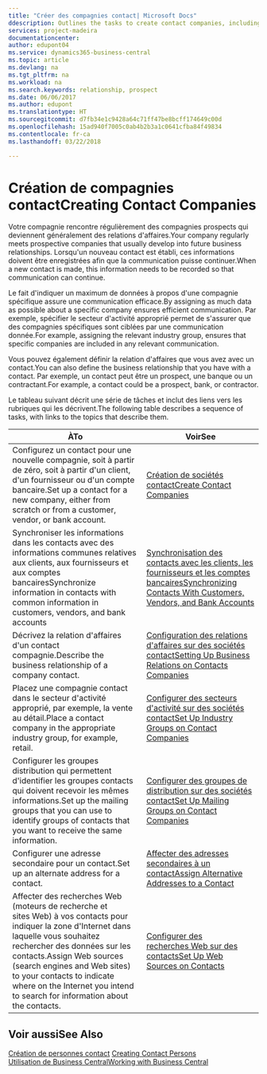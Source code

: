 ```yaml
---
title: "Créer des compagnies contact| Microsoft Docs"
ddescription: Outlines the tasks to create contact companies, including assigning relevant data about prospects and defining the business relationships you have with companies.
services: project-madeira
documentationcenter: 
author: edupont04
ms.service: dynamics365-business-central
ms.topic: article
ms.devlang: na
ms.tgt_pltfrm: na
ms.workload: na
ms.search.keywords: relationship, prospect
ms.date: 06/06/2017
ms.author: edupont
ms.translationtype: HT
ms.sourcegitcommit: d7fb34e1c9428a64c71ff47be8bcff174649c00d
ms.openlocfilehash: 15ad940f7005c0ab4b2b3a1c0641cfba84f49834
ms.contentlocale: fr-ca
ms.lasthandoff: 03/22/2018

---
```

# <a name="creating-contact-companies"></a><span data-ttu-id="aa507-102">Création de compagnies contact</span><span class="sxs-lookup"><span data-stu-id="aa507-102">Creating Contact Companies</span></span>
<span data-ttu-id="aa507-103">Votre compagnie rencontre régulièrement des compagnies prospects qui deviennent généralement des relations d'affaires.</span><span class="sxs-lookup"><span data-stu-id="aa507-103">Your company regularly meets prospective companies that usually develop into future business relationships.</span></span> <span data-ttu-id="aa507-104">Lorsqu'un nouveau contact est établi, ces informations doivent être enregistrées afin que la communication puisse continuer.</span><span class="sxs-lookup"><span data-stu-id="aa507-104">When a new contact is made, this information needs to be recorded so that communication can continue.</span></span>

<span data-ttu-id="aa507-105">Le fait d'indiquer un maximum de données à propos d'une compagnie spécifique assure une communication efficace.</span><span class="sxs-lookup"><span data-stu-id="aa507-105">By assigning as much data as possible about a specific company ensures efficient communication.</span></span> <span data-ttu-id="aa507-106">Par exemple, spécifier le secteur d'activité approprié permet de s'assurer que des compagnies spécifiques sont ciblées par une communication donnée.</span><span class="sxs-lookup"><span data-stu-id="aa507-106">For example, assigning the relevant industry group, ensures that specific companies are included in any relevant communication.</span></span>

<span data-ttu-id="aa507-107">Vous pouvez également définir la relation d'affaires que vous avez avec un contact.</span><span class="sxs-lookup"><span data-stu-id="aa507-107">You can also define the business relationship that you have with a contact.</span></span> <span data-ttu-id="aa507-108">Par exemple, un contact peut être un prospect, une banque ou un contractant.</span><span class="sxs-lookup"><span data-stu-id="aa507-108">For example, a contact could be a prospect, bank, or contractor.</span></span>

<span data-ttu-id="aa507-109">Le tableau suivant décrit une série de tâches et inclut des liens vers les rubriques qui les décrivent.</span><span class="sxs-lookup"><span data-stu-id="aa507-109">The following table describes a sequence of tasks, with links to the topics that describe them.</span></span>

| <span data-ttu-id="aa507-110">À</span><span class="sxs-lookup"><span data-stu-id="aa507-110">To</span></span> | <span data-ttu-id="aa507-111">Voir</span><span class="sxs-lookup"><span data-stu-id="aa507-111">See</span></span> |
| --- | --- |
| <span data-ttu-id="aa507-112">Configurez un contact pour une nouvelle compagnie, soit à partir de zéro, soit à partir d'un client, d'un fournisseur ou d'un compte bancaire.</span><span class="sxs-lookup"><span data-stu-id="aa507-112">Set up a contact for a new company, either from scratch or from a customer, vendor, or bank account.</span></span> |[<span data-ttu-id="aa507-113">Création de sociétés contact</span><span class="sxs-lookup"><span data-stu-id="aa507-113">Create Contact Companies</span></span>](marketing-how-create-contact-companies.md) |
| <span data-ttu-id="aa507-114">Synchroniser les informations dans les contacts avec des informations communes relatives aux clients, aux fournisseurs et aux comptes bancaires</span><span class="sxs-lookup"><span data-stu-id="aa507-114">Synchronize information in contacts with common information in customers, vendors, and bank accounts</span></span> |[<span data-ttu-id="aa507-115">Synchronisation des contacts avec les clients, les fournisseurs et les comptes bancaires</span><span class="sxs-lookup"><span data-stu-id="aa507-115">Synchronizing Contacts With Customers, Vendors, and Bank Accounts</span></span>](marketing-synchronize-contacts-customers-vendors-bank-accounts.md) |
| <span data-ttu-id="aa507-116">Décrivez la relation d'affaires d'un contact compagnie.</span><span class="sxs-lookup"><span data-stu-id="aa507-116">Describe the business relationship of a company contact.</span></span> |[<span data-ttu-id="aa507-117">Configuration des relations d'affaires sur des sociétés contact</span><span class="sxs-lookup"><span data-stu-id="aa507-117">Setting Up Business Relations on Contacts Companies</span></span>](marketing-business-relations.md) |
| <span data-ttu-id="aa507-118">Placez une compagnie contact dans le secteur d'activité approprié, par exemple, la vente au détail.</span><span class="sxs-lookup"><span data-stu-id="aa507-118">Place a contact company in the appropriate industry group, for example, retail.</span></span> |[<span data-ttu-id="aa507-119">Configurer des secteurs d'activité sur des sociétés contact</span><span class="sxs-lookup"><span data-stu-id="aa507-119">Set Up Industry Groups on Contact Companies</span></span>](marketing-industry-groups.md) |
| <span data-ttu-id="aa507-120">Configurer les groupes distribution qui permettent d'identifier les groupes contacts qui doivent recevoir les mêmes informations.</span><span class="sxs-lookup"><span data-stu-id="aa507-120">Set up the mailing groups that you can use to identify groups of contacts that you want to receive the same information.</span></span> |[<span data-ttu-id="aa507-121">Configurer des groupes de distribution sur des sociétés contact</span><span class="sxs-lookup"><span data-stu-id="aa507-121">Set Up Mailing Groups on Contact Companies</span></span>](marketing-mailing-groups.md) |
| <span data-ttu-id="aa507-122">Configurer une adresse secondaire pour un contact.</span><span class="sxs-lookup"><span data-stu-id="aa507-122">Set up an alternate address for a contact.</span></span> |[<span data-ttu-id="aa507-123">Affecter des adresses secondaires à un contact</span><span class="sxs-lookup"><span data-stu-id="aa507-123">Assign Alternative Addresses to a Contact</span></span>](marketing-how-assign-alternate-address.md) |
| <span data-ttu-id="aa507-124">Affecter des recherches Web (moteurs de recherche et sites Web) à vos contacts pour indiquer la zone d'Internet dans laquelle vous souhaitez rechercher des données sur les contacts.</span><span class="sxs-lookup"><span data-stu-id="aa507-124">Assign Web sources (search engines and Web sites) to your contacts to indicate where on the Internet you intend to search for information about the contacts.</span></span> |[<span data-ttu-id="aa507-125">Configurer des recherches Web sur des contacts</span><span class="sxs-lookup"><span data-stu-id="aa507-125">Set Up Web Sources on Contacts</span></span>](marketing-web-sources.md) |

## <a name="see-also"></a><span data-ttu-id="aa507-126">Voir aussi</span><span class="sxs-lookup"><span data-stu-id="aa507-126">See Also</span></span>
<span data-ttu-id="aa507-127">[Création de personnes contact](marketing-create-contact-persons.md) </span><span class="sxs-lookup"><span data-stu-id="aa507-127">[Creating Contact Persons](marketing-create-contact-persons.md) </span></span>  
[<span data-ttu-id="aa507-128">Utilisation de Business Central</span><span class="sxs-lookup"><span data-stu-id="aa507-128">Working with Business Central</span></span>](ui-work-product.md)

